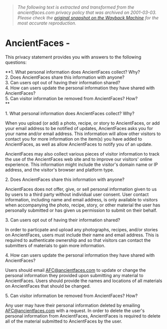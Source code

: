 > *The following text is extracted and transformed from the ancientfaces.com privacy policy that was archived on 2001-03-03. Please check the [original snapshot on the Wayback Machine](https://web.archive.org/web/20010303034021id_/http%3A//www.ancientfaces.com/cgi-bin/privacypolicy.cfm) for the most accurate reproduction.*

# AncientFaces -

This privacy statement provides you with answers to the following questions: 

**1\. What personal information does AncientFaces collect? Why?  
2\. Does AncientFaces share this information with anyone?  
3\. Can users opt out of having their information shared?  
4\. How can users update the personal information they have shared with AncientFaces?  
5\. Can visitor information be removed from AncientFaces? How?  
**

1\. What personal information does AncientFaces collect? Why?

When you upload (or add) a photo, recipe, or story to AncientFaces, or add your email address to be notified of updates, AncientFaces asks you for your name and/or email address. This information will allow other visitors to contact you for more information on the item(s) you have added to AncientFaces, as well as allow AncientFaces to notify you of an update. 

AncientFaces may also collect various pieces of visitor information to track the use of the AncientFaces web site and to improve our visitors' online experience. This information might include the visitor's domain name or IP address, and the visitor's browser and platform type. 

2\. Does AncientFaces share this information with anyone?

AncientFaces does not offer, give, or sell personal information given to us by users to a third party without individual user consent. User contact information, including name and email address, is only available to visitors when accompanying the photo, recipe, story, or other material the user has personally submitted or has given us permission to submit on their behalf. 

3\. Can users opt out of having their information shared?

In order to particpate and upload any photographs, recipes, and/or stories on AncientFaces, users must include their name and email address. This is required to authenticate ownership and so that visitors can contact the submitters of materials to gain more information. 

4\. How can users update the personal information they have shared with AncientFaces?

Users should email AFC@ancientfaces.com to update or change the personal information they provided upon submitting any material to AncientFaces. Users should provide the names and locations of all materials on AncientFaces that should be changed. 

5\. Can visitor information be removed from AncientFaces? How?

Any user may have their personal information deleted by emailing AFC@ancientfaces.com with a request. In order to delete the user's personal information from AncientFaces, AncientFaces is required to delete all of the material submitted to AncientFaces by the user. 
